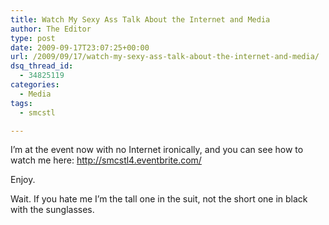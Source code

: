 ```yaml
---
title: Watch My Sexy Ass Talk About the Internet and Media
author: The Editor
type: post
date: 2009-09-17T23:07:25+00:00
url: /2009/09/17/watch-my-sexy-ass-talk-about-the-internet-and-media/
dsq_thread_id:
  - 34825119
categories:
  - Media
tags:
  - smcstl

---
```

I&#8217;m at the event now with no Internet ironically, and you can see how to watch me here: http://smcstl4.eventbrite.com/

Enjoy. 

Wait. If you hate me I&#8217;m the tall one in the suit, not the short one in black with the sunglasses.